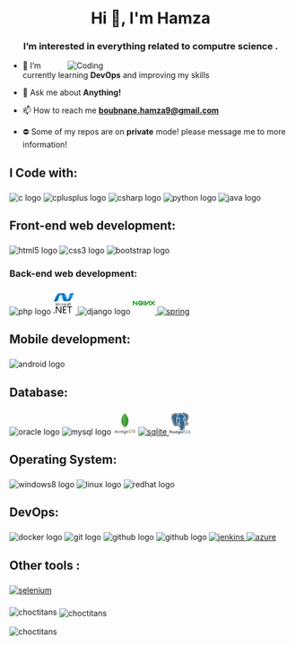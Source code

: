 <h1 align="center">Hi 👋, I'm Hamza</h1>
<h3 align="center">I’m interested in everything related to computre science .</h3>
<img align="right" alt="Coding" width="400" src="https://media4.giphy.com/media/qgQUggAC3Pfv687qPC/giphy.gif?cid=ecf05e47p8yrvo57h9msofnyoq7o1h27xuozgpt059n7llrc&rid=giphy.gif&ct=g">



- 🌱 I’m currently learning **DevOps** and improving my skills

- 💬 Ask me about **Anything!**

- 📫 How to reach me **boubnane.hamza9@gmail.com**

- ⛔ Some of my repos are on **private** mode! please message me to more information!





<h2 align="left">I Code with:</h2>

###

<div align="left">
  <img src="https://cdn.jsdelivr.net/gh/devicons/devicon/icons/c/c-original.svg" height="40" width="52" alt="c logo"  />
  <img src="https://cdn.jsdelivr.net/gh/devicons/devicon/icons/cplusplus/cplusplus-original.svg" height="40" width="52" alt="cplusplus logo"  />
  <img src="https://cdn.jsdelivr.net/gh/devicons/devicon/icons/csharp/csharp-original.svg" height="40" width="52" alt="csharp logo"  />
  <img src="https://cdn.jsdelivr.net/gh/devicons/devicon/icons/python/python-original.svg" height="40" width="52" alt="python logo"  />
  <img src="https://cdn.jsdelivr.net/gh/devicons/devicon/icons/java/java-original.svg" height="40" width="52" alt="java logo"  />
</div>

###

<h2 align="left">Front-end web development:</h2>

###

<div align="left">
  <img src="https://cdn.jsdelivr.net/gh/devicons/devicon/icons/html5/html5-original.svg" height="40" width="52" alt="html5 logo"  />
  <img src="https://cdn.jsdelivr.net/gh/devicons/devicon/icons/css3/css3-original.svg" height="40" width="52" alt="css3 logo"  />
  <img src="https://cdn.jsdelivr.net/gh/devicons/devicon/icons/bootstrap/bootstrap-original.svg" height="40" width="52" alt="bootstrap logo"  />

</div>

###

<h3 align="left">Back-end web development:</h3>

###

<div align="left">
  <img src="https://cdn.jsdelivr.net/gh/devicons/devicon/icons/php/php-original.svg" height="40" width="52" alt="php logo"  />
<a href="https://dotnet.microsoft.com/" target="_blank" rel="noreferrer"> <img src="https://raw.githubusercontent.com/devicons/devicon/master/icons/dot-net/dot-net-original-wordmark.svg" alt="dotnet" width="40" height="40"/> </a> 
  <img src="https://cdn.jsdelivr.net/gh/devicons/devicon/icons/django/django-plain.svg" height="40" width="52" alt="django logo"  />
  <a href="https://www.nginx.com" target="_blank" rel="noreferrer"> <img        src="https://raw.githubusercontent.com/devicons/devicon/master/icons/nginx/nginx-original.svg" alt="nginx" width="40" height="40"/> </a>
  <a href="https://spring.io/" target="_blank" rel="noreferrer"> <img src="https://www.vectorlogo.zone/logos/springio/springio-icon.svg" alt="spring"   width="40" height="40"/> </a>
</div>

###

<h2 align="left">Mobile development:</h2>

###

<div align="left">
  <img src="https://cdn.jsdelivr.net/gh/devicons/devicon/icons/android/android-original.svg" height="40" width="52" alt="android logo"  />
</div>

###

<h2 align="left">Database:</h2>

###

<div align="left">
  <img src="https://cdn.jsdelivr.net/gh/devicons/devicon/icons/oracle/oracle-original.svg" height="40" width="52" alt="oracle logo"  />
  <img src="https://cdn.jsdelivr.net/gh/devicons/devicon/icons/mysql/mysql-original.svg" height="40" width="52" alt="mysql logo"  />
  <img src="https://raw.githubusercontent.com/devicons/devicon/master/icons/mongodb/mongodb-original-wordmark.svg" alt="mongodb" width="40" height="40"/>
  <a href="https://www.sqlite.org/" target="_blank" rel="noreferrer"> <img src="https://www.vectorlogo.zone/logos/sqlite/sqlite-icon.svg" alt="sqlite" width="40" height="40"/> </a>
  <a href="https://www.postgresql.org" target="_blank" rel="noreferrer"> <img src="https://raw.githubusercontent.com/devicons/devicon/master/icons/postgresql/postgresql-original-wordmark.svg" alt="postgresql" width="40" height="40"/> </a>
</div>

###

<h2 align="left">Operating System:</h2>

###

<div align="left">
  <img src="https://cdn.jsdelivr.net/gh/devicons/devicon/icons/windows8/windows8-original.svg" height="40" width="52" alt="windows8 logo"  />
  <img src="https://cdn.jsdelivr.net/gh/devicons/devicon/icons/linux/linux-original.svg" height="40" width="52" alt="linux logo"  />
  <img src="https://cdn.jsdelivr.net/gh/devicons/devicon/icons/redhat/redhat-original.svg" height="40" width="52" alt="redhat logo"  />
</div>

###

<h2 align="left">DevOps:</h2>

###

<div align="left">
  <img src="https://cdn.jsdelivr.net/gh/devicons/devicon/icons/docker/docker-original.svg" height="40" width="52" alt="docker logo"  />
  <img src="https://cdn.jsdelivr.net/gh/devicons/devicon/icons/git/git-original.svg" height="40" width="52" alt="git logo"  />
  <img src="https://cdn.jsdelivr.net/gh/devicons/devicon/icons/github/github-original.svg" height="40" width="52" alt="github logo"  />
    <img src="https://cdn.jsdelivr.net/gh/devicons/devicon/icons/ansible/ansible-original.svg" height="40" width="52" alt="github logo"  />
  <a href="https://www.jenkins.io" target="_blank" rel="noreferrer"> <img src="https://www.vectorlogo.zone/logos/jenkins/jenkins-icon.svg"    alt="jenkins" width="40" height="40"/> </a>
<a href="https://azure.microsoft.com/en-in/" target="_blank" rel="noreferrer"> <img src="https://www.vectorlogo.zone/logos/microsoft_azure/microsoft_azure-icon.svg" alt="azure" width="40" height="40"/> </a>
</div>


<h2 align="left">Other tools :</h2>

###

<div align="left">
    <a href="https://www.selenium.dev" target="_blank" rel="noreferrer"> <img src="https://raw.githubusercontent.com/detain/svg-logos/780f25886640cef088af994181646db2f6b1a3f8/svg/selenium-logo.svg" alt="selenium" width="40" height="40"/> </a>
</div>

###

<div align="left">
<p><img align="left" src="https://github-readme-stats-sigma-five.vercel.app/api/top-langs?username=choctitans&show_icons=true&locale=en&layout=compact" alt="choctitans" /></p>

<p>&nbsp;<img align="center" src="https://github-readme-stats-sigma-five.vercel.app/api?username=choctitans&show_icons=true&locale=en" alt="choctitans" /></p>

<p><img align="center" src="https://github-readme-streak-stats.herokuapp.com/?user=choctitans&" alt="choctitans" /></p>
</div>

###
